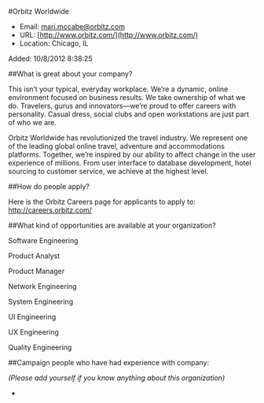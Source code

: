 
#Orbitz Worldwide

* Email: [mari.mccabe@orbitz.com](mailto:mari.mccabe@orbitz.com)
* URL: [http://www.orbitz.com/](http://www.orbitz.com/)
* Location: Chicago, IL

Added: 10/8/2012 8:38:25

##What is great about your company?

This isn’t your typical, everyday workplace. We’re a dynamic, online environment focused on business results. We take ownership of what we do. Travelers, gurus and innovators—we’re proud to offer careers with personality. Casual dress, social clubs and open workstations are just part of who we are.



Orbitz Worldwide has revolutionized the travel industry. We represent one of the leading global online travel, adventure and accommodations platforms. Together, we’re inspired by our ability to affect change in the user experience of millions. From user interface to database development, hotel sourcing to customer service, we achieve at the highest level. 



##How do people apply?

Here is the Orbitz Careers page for applicants to apply to:  http://careers.orbitz.com/

##What kind of opportunities are available at your organization?

Software Engineering

Product Analyst

Product Manager

Network Engineering

System Engineering

UI Engineering

UX Engineering

Quality Engineering

##Campaign people who have had experience with company:

*(Please add yourself if you know anything about this organization)*

* 


    